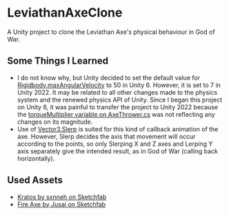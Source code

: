 # LeviathanAxeClone
A Unity project to clone the Leviathan Axe's physical behaviour in God of War.

## Some Things I Learned
- I do not know why, but Unity decided to set the default value for [Rigidbody.maxAngularVelocity](https://docs.unity3d.com/ScriptReference/Rigidbody-maxAngularVelocity.html) to 50 in Unity 6. However, it is set to 7 in Unity 2022. It may be related to all other changes made to the physics system and the renewed physics API of Unity. Since I began this project on Unity 6, it was painful to transfer the project to Unity 2022 because the [torqueMultiplier variable on AxeThrower.cs](https://github.com/fsaltunyuva/LeviathanAxeClone/blob/main/Assets/Scripts/AxeThrower.cs) was not reflecting any changes on its magnitude.
- Use of [Vector3.Slerp](https://docs.unity3d.com/6000.1/Documentation/ScriptReference/Vector3.Slerp.html) is suited for this kind of callback animation of the axe. However, Slerp decides the axis that movement will occur according to the points, so only Slerping X and Z axes and Lerping Y axis separately give the intended result, as in God of War (calling back horizontally).

## Used Assets
- [Kratos by sxnneh on Sketchfab](https://sketchfab.com/3d-models/kratos-low-poly-2df398e721ad44e68d594f4769ce7a3e)
- [Fire Axe by Jusai on Sketchfab](https://sketchfab.com/3d-models/fire-axe-f3fc3193e2514c14b21f90191dac2aa4)
